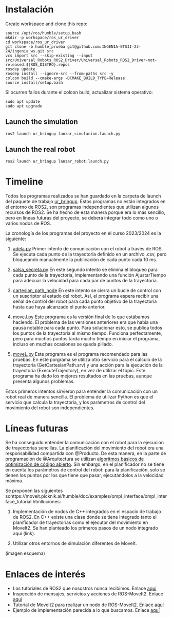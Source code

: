 # Instalación
Create workspace and clone this repo:

```
source /opt/ros/humble/setup.bash
mkdir -p workspace/ros_ur_driver
cd workspace/ros_ur_driver
git clone -b humble_prueba git@github.com:INGENIA-ETSII-23-24/ingenia_ws.git src
vcs import src --skip-existing --input src/Universal_Robots_ROS2_Driver/Universal_Robots_ROS2_Driver-not-released.${ROS_DISTRO}.repos
rosdep update
rosdep install --ignore-src --from-paths src -y
colcon build --cmake-args -DCMAKE_BUILD_TYPE=Release
source install/setup.bash
```
Si ocurren fallos durante el colcon build, actualizar sistema operativo:
```
sudo apt update
sudo apt upgrade
```

## Launch the simulation
```
ros2 launch ur_bringup lanzar_simulacion.launch.py 
```


## Launch the real robot
```
ros2 launch ur_bringup lanzar_robot.launch.py   
```

# Timeline  

Todos los programas realizados se han guardado en la carpeta de launch del paquete de trabajo [ur_bringup](./Universal_Robots_ROS2_Driver/ur_bringup/). Estos programas no están integrados en el entorno de ROS2, son programas independientes que utilizan algunos recursos de ROS2. Se ha hecho de esta manera porque era lo más sencillo, pero en líneas futuras del proyecto, se deberá integrar todo como uno o varios nodos de ROS.  

La cronología de los programas del proyecto en el curso 2023/2024 es la siguiente:  

1) [adela.py](./Universal_Robots_ROS2_Driver/ur_bringup/adela.py) Primer intento de comunicación con el robot a través de ROS. Se ejecuta cada punto de la trayectoria definido en un archivo .csv, pero bloqueando manualmente la publicación de cada punto cada 10 ms.

2) [salsa_secreta.py](./Universal_Robots_ROS2_Driver/ur_bringup/salsa_secreta.py) En este segundo intento se elimina el bloqueo para cada punto de la trayectoria, implementando una función AjustarTiempo para adecuar la velocidad para cada par de puntos de la trayectoria.
   
3) [cartesian_path_node](./Universal_Robots_ROS2_Driver/ur_bringup/cartesian_path_node.py) En este intento se cierra un bucle de control con un suscriptor al estado del robot. Así, el programa espera recibir una señal de control del robot para cada punto objetivo de la trayectoria hasta que haya alcanzado el punto anterior.

4) [moveJ.py](./Universal_Robots_ROS2_Driver/ur_bringup/moveJ.py) Este programa es la versión final de lo que estábamos haciendo. El problema de las versiones anteriores era que había una pausa notable para cada punto. Para solucionar esto, se publica todos los puntos de la trayectoria al mismo tiempo. Funciona perfectamente, pero para muchos puntos tarda mucho tiempo en iniciar el programa, incluso en muchas ocasiones se queda pillado.

5) [moveL.py](./Universal_Robots_ROS2_Driver/ur_bringup/moveL.py) Este programa es el programa recomendado para las pruebas. En este porgrama se utiliza otro servicio para el cálculo de la trayectoria (GetCartesianPath.srv) y una acción para la ejecución de la trayectoria (ExecuteTrajectory), en vez de utilizar el topic. Este programa ha dado los mejores resultados en las pruebas, aunque presenta algunos problemas.  

Estos primeros intentos sirvieron para entender la comunicación con un robot real de manera sencilla. El problema de utilizar Python es que el servicio que calcula la trayectoria, y los parámetros de control del movimiento del robot son independientes.  

# Líneas futuras  

Se ha conseguido entender la comunicación con el robot para la ejecución de trayectorias sencillas. La planificación del movimiento del robot era una responsabilidad compartida con @Producto. De esta manera, en la parte de programación de @Arquitectura se utilizan [algoritmos básicos de optimización de código abierto](https://moveit.picknik.ai/humble/doc/examples/ompl_interface/ompl_interface_tutorial.html). Sin embargo, en el planificador no se tiene en cuenta los parámetros de control del robot: para la planificación, solo se tienen los puntos por los que tiene que pasar, ejecutándolos a la velocidad máxima.  

Se proponen las siguientes sohttps://moveit.picknik.ai/humble/doc/examples/ompl_interface/ompl_interface_tutorial.htmlluciones:  
1) Implementación de nodos de C++ integrados en el espacio de trabajo de ROS2. En C++ existe una clase donde se tiene integrado tanto el planificador de trayectorias como el ejecutor del movimiento en MoveIt2. Se han planteado los primeros pasos de un nodo integrado aquí (link). 
  
2) Utilizar otros entornos de simulación diferentes de MoveIt.

(imagen esquema)


# Enlaces de interés  

* Los tutoriales de ROS2 que nosostros nunca recibimos. Enlace [aquí](https://docs.ros.org/en/humble/Tutorials.html)
* Inspección de mensajes, servicios y acciones de ROS-MoveIt2. Enlace [aquí](https://github.com/moveit/moveit_msgs/tree/humble)
* Tutorial de MoveIt2 para realizar un nodo de ROS-MoveIt2. Enlace [aquí](https://moveit.picknik.ai/humble/doc/examples/move_group_interface/move_group_interface_tutorial.html)
* Ejemplo de implementación parecida a lo que buscamos. Enlace [aquí](https://github.com/tlpss/UR3e-ROS2-resources/blob/64f1d1a42d28bdd3f600f78857f5319178600a52/src/ur3e_tutorials/src/move_group_interface_tutorial.cpp#L224)

